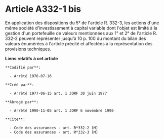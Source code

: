 # Article A332-1 bis

En application des dispositions du 5° de l'article R. 332-3, les actions d'une même société d'investissement à capital
variable dont l'objet est limité à la gestion d'un portefeuille de valeurs mentionnées aux 1° et 2° de l'article R. 332-2
peuvent représenter jusqu'à 10 p. 100 du montant du bilan des valeurs énumérées à l'article précité et affectées à la
représentation des provisions techniques.

**Liens relatifs à cet article**

	**Codifié par**:

	  - Arrêté 1976-07-16

	**Créé par**:

	  - Arrêté 1977-06-15 art. 1 JORF 30 juin 1977

	**Abrogé par**:

	  - Arrêté 1990-11-05 art. 1 JORF 6 novembre 1990

	**Cite**:

	  - Code des assurances - art. R*332-2 (M)
	  - Code des assurances - art. R*332-3 (M)

